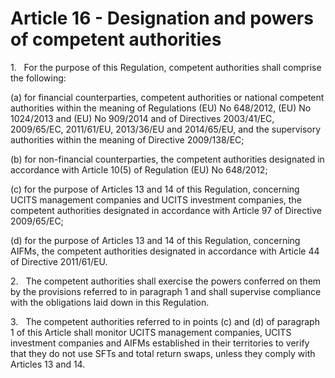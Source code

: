 # Article 16 - Designation and powers of competent authorities


1.   For the purpose of this Regulation, competent authorities shall comprise the following:

(a) for financial counterparties, competent authorities or national competent authorities within the meaning of Regulations (EU) No 648/2012, (EU) No 1024/2013 and (EU) No 909/2014 and of Directives 2003/41/EC, 2009/65/EC, 2011/61/EU, 2013/36/EU and 2014/65/EU, and the supervisory authorities within the meaning of Directive 2009/138/EC;

(b) for non-financial counterparties, the competent authorities designated in accordance with Article 10(5) of Regulation (EU) No 648/2012;

(c) for the purpose of Articles 13 and 14 of this Regulation, concerning UCITS management companies and UCITS investment companies, the competent authorities designated in accordance with Article 97 of Directive 2009/65/EC;

(d) for the purpose of Articles 13 and 14 of this Regulation, concerning AIFMs, the competent authorities designated in accordance with Article 44 of Directive 2011/61/EU.

2.   The competent authorities shall exercise the powers conferred on them by the provisions referred to in paragraph 1 and shall supervise compliance with the obligations laid down in this Regulation.

3.   The competent authorities referred to in points (c) and (d) of paragraph 1 of this Article shall monitor UCITS management companies, UCITS investment companies and AIFMs established in their territories to verify that they do not use SFTs and total return swaps, unless they comply with Articles 13 and 14.
